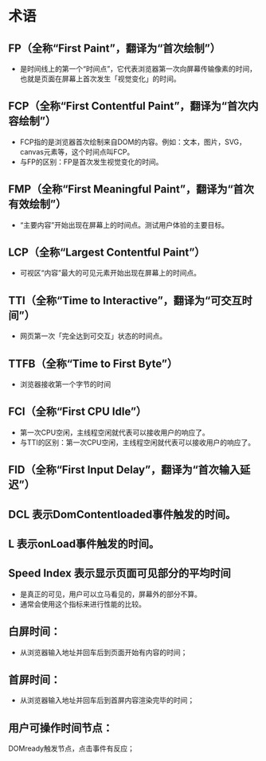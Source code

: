 # 术语

## FP（全称“First Paint”，翻译为“首次绘制”）
- 是时间线上的第一个“时间点”，它代表浏览器第一次向屏幕传输像素的时间，也就是页面在屏幕上首次发生「视觉变化」的时间。

## FCP（全称“First Contentful Paint”，翻译为“首次内容绘制”）

- FCP指的是浏览器首次绘制来自DOM的内容。例如：文本，图片，SVG，canvas元素等，这个时间点叫FCP。
- 与FP的区别：FP是首次发生视觉变化的时间。

## FMP（全称“First Meaningful Paint”，翻译为“首次有效绘制”）
- “主要内容”开始出现在屏幕上的时间点。测试用户体验的主要目标。

## LCP（全称“Largest Contentful Paint”）
- 可视区“内容”最大的可见元素开始出现在屏幕上的时间点。


## TTI（全称“Time to Interactive”，翻译为“可交互时间”）
- 网页第一次「完全达到可交互」状态的时间点。

## TTFB（全称“Time to First Byte”）
- 浏览器接收第一个字节的时间

## FCI（全称“First CPU Idle”）
- 第一次CPU空闲，主线程空闲就代表可以接收用户的响应了。
- 与TTI的区别：第一次CPU空闲，主线程空闲就代表可以接收用户的响应了。

## FID（全称“First Input Delay”，翻译为“首次输入延迟”）

## DCL 表示DomContentloaded事件触发的时间。

## L 表示onLoad事件触发的时间。

## Speed Index 表示显示页面可见部分的平均时间
- 是真正的可见，用户可以立马看见的，屏幕外的部分不算。
- 通常会使用这个指标来进行性能的比较。

## 白屏时间：
- 从浏览器输入地址并回车后到页面开始有内容的时间；

## 首屏时间：
- 从浏览器输入地址并回车后到首屏内容渲染完毕的时间；

## 用户可操作时间节点：
DOMready触发节点，点击事件有反应；